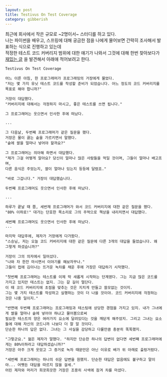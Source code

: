 ```yaml
---
layout: post
title: Testivus On Test Coverage
category: gibberish
---
```


최근에 회사에서 작은 규모로 ~2명이서~ 스터디를 하고 있다.  
나는 파이썬을 배우고, 스프링에 대해 궁금한 점을 나에게 물어보면 간략히 조사해서 발표하는 식으로 진행하고 있는데   
적정한 테스트 코드 커버리지 범위에 대한 얘기가 나와서 그것에 대해 한번 찾아보다가 
[재밌는 글](https://stackoverflow.com/questions/90002/what-is-a-reasonable-code-coverage-for-unit-tests-and-why/9002)
을 발견해서 아래애 적어보려고 한다.  
   
```
Testivus On Test Coverage

어느 이른 아침, 한 프로그래머가 프로그래밍의 거장에게 물었다.
"저는 몇 가지 유닛 테스트 코드를 작성할 준비가 되었습니다. 어느 정도의 코드 커버리지를 목표로 해야 합니까?"  

거장이 대답했다.
"커버리지에 대해서는 걱정하지 마시고, 좋은 테스트를 쓰면 됩니다."  

그 프로그래머는 웃으면서 인사한 후에 떠났다.

...

그 다음날, 두번째 프로그래머가 같은 질문을 했다.
거장은 물이 끓는 솥을 가르키면서 말했다.
"솥에 쌀을 얼마나 넣어야 할까요?"

그 프로그래머는 의아해 하면서 대답했다.
"제가 그걸 어떻게 알아요? 당신이 얼마나 많은 사람들을 먹일 것이며, 그들이 얼마나 배고프며, 
다른 음식은 주었는지, 쌀이 얼마나 있는지 등등에 달렸죠."

"바로 그겁니다." 거장이 대답했습니다.

두번째 프로그래머도 웃으면서 인사한 후에 떠났다.

...

하루가 끝날 때 쯤, 세번재 프로그래머가 와서 코드 커버리지에 대한 같은 질문을 했다.
"80% 이하로!" 대가는 단호한 목소리로 그의 주먹으로 책상을 내리치면서 대답했다.

세번째 프로그래머도 웃으면서 인사한 후에 떠났다.
...

마지막 대답후에, 제자가 거장에게 다가왔다.
"스승님, 저는 오늘 코드 커버리지에 대한 같은 질문에 다른 3개의 대답을 들었습니다. 왜 그렇게 하셨습니까?"

거장이 그의 의자에서 일어섰다.
"나와 차 한잔 마시면서 이야기를 해보자꾸나."
그들이 컵에 김이나는 뜨거운 녹차를 채운 후에 거장은 대답하기 시작했다.

"첫번째 프로그래머는 테스트를 이제 막 새롭게 시작하는 단계였다. 그는 지금 많은 코드를 가지고 있지만 테스트는 없지. 그는 갈 길이 멀단다. 
이 때 코드 커버리지에 초점을 맞추는 것은 지치게 만들고 쓸모없는 것이지. 
그는 몇 가지 테스트를 작성하고 실행하는 것이 더 나을 것이야. 코드 커버리지에 걱정하는 것은 나중 일이지."

"반면에 두번째 프로그래머는 프로그래밍과 테스팅에 상당한 경험을 가지고 있지. 내가 그녀에게 쌀을 얼마나 솥에 넣어야 하냐고 물어봄으로써 
필요한 테스트의 양은 여러가지 요소에 달려있다는 것을 깨닫게 해주었지. 그리고 그녀는 요소들에 대해 자신의 코드니까 나보다 더 잘 알 것이다.
단순한 하나의 답은 없다. 그녀는 그 사실을 감당하고 다룰만큼 충분히 똑똑했지.

"그렇군요." 젊은 제자가 말했다. "하지만 단순한 하나의 답변이 없다면 세번째 프로그래머에게는 80%이하라고 대답하셨습니까?"
거장은 아주 크게 웃었고 그 증거로 녹차 때문만은 아닌 이유로 배가 위 아래로 출렁거렸다.

"세번째 프로그래머는 하나의 쉬운 답변을 원했지. 단순한 대답은 없음에도 불구하고 말이야... 어쨋든 대답을 따르지 않을 걸세."
어린 제자와 머리가 희끗희끗한 거장은 조용히 사색에 잠겨 차를 마셨다.
```
